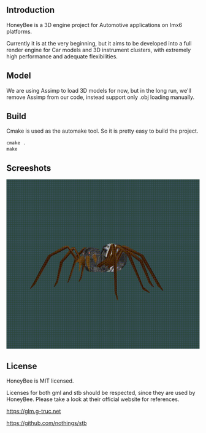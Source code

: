 ## Introduction
HoneyBee is a 3D engine project for Automotive applications on Imx6 platforms.

Currently it is at the very beginning, but it aims to be developed into a full render engine for Car models and 3D instrument clusters, with extremely high performance and adequate flexibilities.

## Model
We are using Assimp to load 3D models for now, but in the long run, we'll remove Assimp from our code, instead support only .obj loading manually.

## Build
Cmake is used as the automake tool. So it is pretty easy to build the project.

```
cmake .
make
```

## Screeshots
![spider](Screenshots/spider.gif)

## License
HoneyBee is MIT licensed.

Licenses for both gml and stb should be respected, since they are used by HoneyBee.
Please take a look at their official website for references.

https://glm.g-truc.net

https://github.com/nothings/stb

